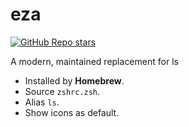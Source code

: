 # eza

[![GitHub Repo stars](https://img.shields.io/github/stars/eza-community/eza?style=social)](https://github.com/eza-community/eza)

A modern, maintained replacement for ls

- Installed by **Homebrew**.
- Source `zshrc.zsh`.
- Alias `ls`.
- Show icons as default.
